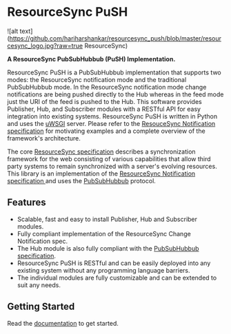 # ResourceSync PuSH
![alt text](https://github.com/hariharshankar/resourcesync_push/blob/master/resourcesync_logo.jpg?raw=true ResourceSync)

**A ResourceSync PubSubHubbub (PuSH) Implementation.**

ResourceSync PuSH is a PubSubHubbub implementation that supports two modes: the ResourceSync notification mode and the traditional PubSubHubbub mode. In the ResourceSync notification mode change notifications are being pushed directly to the Hub whereas in the feed mode just the URI of the feed is pushed to the Hub.
This software provides Publisher, Hub, and Subscriber modules with a RESTful API for easy integration into existing systems. ResourceSync PuSH is written in Python and uses the [uWSGI](http://projects.unbit.it/uwsgi/) server. Please refer to the [ResouceSync Notification specification](http://www.openarchives.org/rs/notification/0.9/notification) for motivating examples and a complete overview of the framework's architecture. 

The core [ResourceSync specification](http://www.openarchives.org/rs/0.9.1/resourcesync) describes a synchronization framework for the web consisting of various capabilities that allow third party systems to remain synchronized with a server's evolving resources. This library is an implementation of the [ResourceSync Notification specification ](http://www.openarchives.org/rs/notification/0.9/notification#ChangeNoti) and uses the [PubSubHubbub](https://pubsubhubbub.googlecode.com/git/pubsubhubbub-core-0.4.html) protocol.

## Features
* Scalable, fast and easy to install Publisher, Hub and Subscriber modules.
* Fully compliant implementation of the ResourceSync Change Notification spec.
* The Hub module is also fully compliant with the [PubSubHubbub specification](https://pubsubhubbub.googlecode.com/git/pubsubhubbub-core-0.4.html).
* ResourceSync PuSH is RESTful and can be easily deployed into any existing system without any programming language barriers.
* The individual modules are fully customizable and can be extended to suit any needs.


## Getting Started

Read the [documentation](https://github.com/hariharshankar/resourcesync_push/wiki) to get started.
